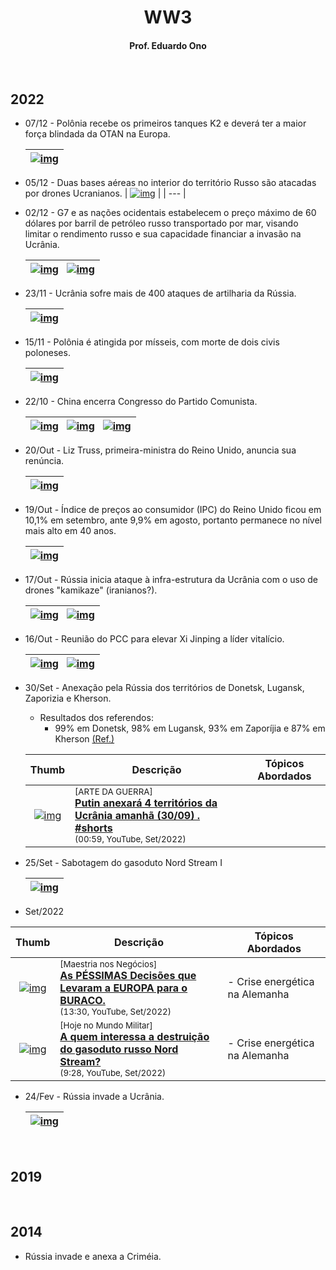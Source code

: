 <h1 align="center">WW3</h1>

<h4 align="center">Prof. Eduardo Ono</h4>

&nbsp;

## 2022

* 07/12 - Polônia recebe os primeiros tanques K2 e deverá ter a maior força blindada da OTAN na Europa.

    | [![img](https://img.youtube.com/vi/uTj287m5v2M/default.jpg)](https://www.youtube.com/watch?v=uTj287m5v2M "[Global Politik] Polônia recebe os primeiros tanques K2 e deverá ter a maior força blindada da OTAN na Europa (4:08, YouTube, Dez/2022)") |
    | --- |
    

* 05/12 - Duas bases aéreas no interior do território Russo são atacadas por drones Ucranianos.
    | [![img](https://img.youtube.com/vi/y8wzdGTkjAA/default.jpg)](https://www.youtube.com/watch?v=y8wzdGTkjAA "[Global Politik] Como as bases aéreas da Rússia estão sendo atingidas? (6:01, YouTube, Dez/2022)") |
    | --- |
    

* 02/12 - G7 e as nações ocidentais estabelecem o preço máximo de 60 dólares por barril de petróleo russo transportado por mar, visando limitar o rendimento russo e sua capacidade financiar a invasão na Ucrânia.

    | [![img](https://img.youtube.com/vi/0eme0CX8Cdw/default.jpg)](https://www.youtube.com/watch?v=0eme0CX8Cdw "[Global Politik] Rússia teria comprado 100 navios petroleiros para contornar as sanções ocidentais (4:42, YouTube, 04/Dez/2022)") &nbsp; [![img](https://img.youtube.com/vi/HmcTFIgZGpw/default.jpg)](https://www.youtube.com/watch?v=HmcTFIgZGpw "[Jovem Pan News] UE pretende tabelar preço do petróleo russo em US$ 60 o barril (5:13, YouTube, Dez/2022)") |
    | --- |


* 23/11 - Ucrânia sofre mais de 400 ataques de artilharia da Rússia.

    | [![img](https://img.youtube.com/vi/Fh31F3VJioI/default.jpg)](https://www.youtube.com/watch?v=Fh31F3VJioI "[Área Militar] Ucrânia Sofre Mais De 400 Ataques De Artilharia Da Rússia (6:34, YouTube, Nov/2022)") |
    | --- |

* 15/11 - Polônia é atingida por mísseis, com morte de dois civis poloneses.

    | [![img](https://img.youtube.com/vi/FMEIIViliRw/default.jpg)](https://www.youtube.com/watch?v=FMEIIViliRw "[ARTE DA GUERRA]  Polônia é atingida por míssil e 2 pessoas morrem.  (8:26, YouTube, Nov/2015)") |
    | --- |

* 22/10 - China encerra Congresso do Partido Comunista.

    | [![img](https://img.youtube.com/vi/5dzwV9bOPyw/default.jpg)](https://www.youtube.com/watch?v=5dzwV9bOPyw "[AFP Português] China encerra Congresso do Partido Comunista (1:32, YouTube, Out/2022)") &nbsp; [![img](https://img.youtube.com/vi/jt2x1jpejHw/default.jpg)](https://www.youtube.com/watch?v=jt2x1jpejHw "[ARTE DA GUERRA] Xi Jinping já pode pedir música no Fantástico... (9:47, YouTube, Out/2022)") &nbsp; [![img](https://img.youtube.com/vi/IrudLdo9hms/default.jpg)](https://www.youtube.com/watch?v=IrudLdo9hms "[WION] China: Former President Hu Jintao escorted out of party congress \| Latest World News \| WION (2:07, YouTube, Out/2022)") |
    | --- |

* 20/Out - Liz Truss, primeira-ministra do Reino Unido, anuncia sua renúncia.

    | [![img](https://img.youtube.com/vi/gH0Wq0lugU4/default.jpg)](https://www.youtube.com/watch?v=gH0Wq0lugU4 "[AFP Português] Acuada, premiê britânica, Liz Truss, renuncia \| AFP (2:00, YouTube, Out/2022)") |
    | --- |

* 19/Out - Índice de preços ao consumidor (IPC) do Reino Unido ficou em 10,1% em setembro, ante 9,9% em agosto, portanto permanece no nível mais alto em 40 anos.

    | [![img](https://img.youtube.com/vi/3IKwMPWcBvk/default.jpg)](https://www.youtube.com/watch?v=3IKwMPWcBvk "[EFE BRASIL] Inflação britânica sobe para 10,1% em setembro (1:17, YouTube, Out/2022)") |
    | --- |

* 17/Out - Rússia inicia ataque à infra-estrutura da Ucrânia com o uso de drones "kamikaze" (iranianos?).

    | [![img](https://img.youtube.com/vi/F0n4MqRnMyc/default.jpg)](https://www.youtube.com/watch?v=F0n4MqRnMyc "[euronews (em português)] Continuam a chover mísseis e drones \"kamikaze\" na Ucrânia (1:48, YouTube, Out/2022)") &nbsp; [![img](https://img.youtube.com/vi/XGUnNeJfhKg/default.jpg)](https://www.youtube.com/watch?v=XGUnNeJfhKg "[Amit Sengupta] Russia Ukraine war quick update \| What is Kamikaze drone \| Geopolitics (6:38, YouTube, Out/2022)") |
    | --- |


* 16/Out - Reunião do PCC para elevar Xi Jinping a líder vitalício.

    | [![img](https://img.youtube.com/vi/4F8hEk8vJjE/default.jpg)](https://www.youtube.com/watch?v=4F8hEk8vJjE "[AFP Português] Congresso do PCC abre caminho para terceiro mandato de Xi Jinping \| AFP (2:39, YouTube, Out/2022)") &nbsp; [![img](https://img.youtube.com/vi/dQC-MX_Q8d4/default.jpg)](https://www.youtube.com/watch?v=dQC-MX_Q8d4 "[Estadão] Partido Comunista da China se reúne para elevar Xi Jinping a líder vitalício (2:39, YouTube, Out/2022)") |
    | --- |

* 30/Set - Anexação pela Rússia dos territórios de Donetsk, Lugansk, Zaporizia e Kherson.

    * Resultados dos referendos:
        * 99% em Donetsk, 98% em Lugansk, 93% em Zaporíjia e 87% em Kherson [(Ref.)](https://www.jn.pt/mundo/russia-vai-anexar-donetsk-lugansk-zaporijia-e-kherson-e-agora-15212006.html)

    | Thumb | Descrição | Tópicos Abordados |
    | :-: | --- | --- |
    | [![img](https://img.youtube.com/vi/qclVXyzBBTQ/default.jpg)](https://www.youtube.com/watch?v=qclVXyzBBTQ) | <sup>[ARTE DA GUERRA]</sup><br>[__Putin anexará 4 territórios da Ucrânia amanhã (30/09) . #shorts__](https://www.youtube.com/watch?v=qclVXyzBBTQ)<br><sub>(00:59, YouTube, Set/2022)</sub> |  

* 25/Set - Sabotagem do gasoduto Nord Stream I

    | [![img](https://img.youtube.com/vi/2M8G8b_DcxE/default.jpg)](https://www.youtube.com/watch?v=2M8G8b_DcxE "[AFP Português] Explosões foram registradas antes de vazamentos de gás \| AFP (2:13, YouTube, Set/2022)") |
    | --- |


* Set/2022

| Thumb | Descrição | Tópicos Abordados |
| :-: | --- | --- |
| [![img](https://img.youtube.com/vi/UjbdOlLlOGk/default.jpg)](https://www.youtube.com/watch?v=UjbdOlLlOGk) | <sup>[Maestria nos Negócios]</sup><br>[__As PÉSSIMAS Decisões que Levaram a EUROPA para o BURACO.__](https://www.youtube.com/watch?v=UjbdOlLlOGk)<br><sub>(13:30, YouTube, Set/2022)</sub> | - Crise energética na Alemanha
| [![img](https://img.youtube.com/vi/h6iovqU61Bw/default.jpg)](https://www.youtube.com/watch?v=h6iovqU61Bw) | <sup>[Hoje no Mundo Militar]</sup><br>[__A quem interessa a destruição do gasoduto russo Nord Stream?__](https://www.youtube.com/watch?v=h6iovqU61Bw)<br><sub>(9:28, YouTube, Set/2022)</sub> | - Crise energética na Alemanha

* 24/Fev - Rússia invade a Ucrânia.

    | [![img](https://img.youtube.com/vi/cHpMz4srpbE/default.jpg)](https://www.youtube.com/watch?v=cHpMz4srpbE "[euronews (em português)] Acompanhe a invasão russa da Ucrânia (11:54:59, YouTube, Fev/2022)") |
    | --- |

&nbsp;

## 2019

&nbsp;

## 2014

* Rússia invade e anexa a Criméia.

&nbsp;

